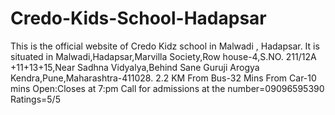 # Credo-Kids-School-Hadapsar
This is the official website of Credo Kidz school in Malwadi , Hadapsar.
It is situated in Malwadi,Hadapsar,Marvilla Society,Row house-4,S.NO. 211/12A +11+13+15,Near Sadhna  Vidyalya,Behind Sane Guruji Arogya Kendra,Pune,Maharashtra-411028.
2.2 KM
From Bus-32 Mins
From Car-10 mins
Open:Closes at 7:pm
Call for admissions at the number=09096595390
Ratings=5/5
